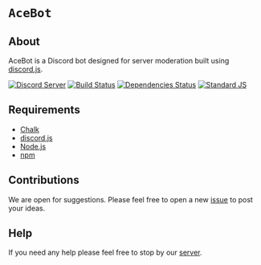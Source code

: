 # `AceBot`

## About
AceBot is a Discord bot designed for server moderation built using [discord.js].

[![Discord Server](http://discordapp.com/api/guilds/247815199539593216/embed.png)](http://discord.gg/Y6Vgfyd)
[![Build Status](http://travis-ci.org/Aceheliflyer/AceBot.svg?branch=master)](http://travis-ci.org/Aceheliflyer/AceBot)
[![Dependencies Status](http://david-dm.org/aceheliflyer/acebot/status.svg)](http://david-dm.org/aceheliflyer/acebot)
[![Standard JS](http://img.shields.io/badge/code_style-standard-brightgreen.svg)](http://standardjs.com)

## Requirements
* [Chalk]
* [discord.js]
* [Node.js]
* [npm]

## Contributions
We are open for suggestions. Please feel free to open a new [issue] to post your ideas.

## Help
If you need any help please feel free to stop by our [server].

[//]: # (Variables)
[chalk]: <http://www.npmjs.com/package/chalk> (Chalk)
[discord.js]: <https://discord.js.org> (discord.js)
[issue]: <http://github.com/Aceheliflyer/Ace-Bot/issues/new> (New issues)
[logo]: <http://en.gravatar.com/userimage/97665237/80339c445f02e004c2a89c8726a0a58f.png> (Ace Bot)
[node.js]: <http://nodejs.org> (Node.js)
[npm]: <https://www.npmjs.com> (npm)
[server]: <https://discord.gg/thT86QN> (Ace Servers)
